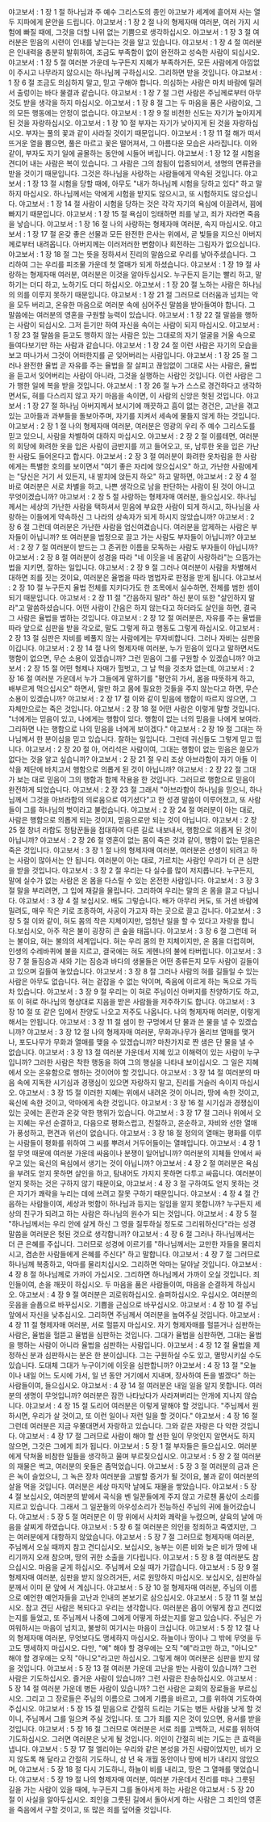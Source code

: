야고보서 : 1 장 1 절 하나님과 주 예수 그리스도의 종인 야고보가 세계에 흩어져 사는 열두 지파에게 문안을 드립니다.
야고보서 : 1 장 2 절 나의 형제자매 여러분, 여러 가지 시험에 빠질 때에, 그것을 더할 나위 없는 기쁨으로 생각하십시오.
야고보서 : 1 장 3 절 여러분은 믿음의 시련이 인내를 낳는다는 것을 알고 있습니다.
야고보서 : 1 장 4 절 여러분은 인내력을 충분히 발휘하여, 조금도 부족함이 없이 완전하고 성숙한 사람이 되십시오.
야고보서 : 1 장 5 절 여러분 가운데 누구든지 지혜가 부족하거든, 모든 사람에게 아낌없이 주시고 나무라지 않으시는 하나님께 구하십시오. 그리하면 받을 것입니다.
야고보서 : 1 장 6 절 조금도 의심하지 말고, 믿고 구해야 합니다. 의심하는 사람은 마치 바람에 밀려서 출렁이는 바다 물결과 같습니다.
야고보서 : 1 장 7 절 그런 사람은 주님께로부터 아무것도 받을 생각을 하지 마십시오.
야고보서 : 1 장 8 절 그는 두 마음을 품은 사람이요, 그의 모든 행동에는 안정이 없습니다.
야고보서 : 1 장 9 절 비천한 신도는 자기가 높아지게 된 것을 자랑하십시오.
야고보서 : 1 장 10 절 부자는 자기가 낮아지게 된 것을 자랑하십시오. 부자는 풀의 꽃과 같이 사라질 것이기 때문입니다.
야고보서 : 1 장 11 절 해가 떠서 뜨거운 열을 뿜으면, 풀은 마르고 꽃은 떨어져서, 그 아름다운 모습은 사라집니다. 이와 같이, 부자도 자기 일에 골몰하는 동안에 시들어 버립니다.
야고보서 : 1 장 12 절 시험을 견디어 내는 사람은 복이 있습니다. 그 사람은 그의 참됨이 입증되어서, 생명의 면류관을 받을 것이기 때문입니다. 그것은 하나님을 사랑하는 사람들에게 약속된 것입니다.
야고보서 : 1 장 13 절 시험을 당할 때에, 아무도 "내가 하나님께 시험을 당하고 있다" 하고 말하지 마십시오. 하나님께서는 악에게 시험을 받지도 않으시고, 또 시험하지도 않으십니다.
야고보서 : 1 장 14 절 사람이 시험을 당하는 것은 각각 자기의 욕심에 이끌려서, 꾐에 빠지기 때문입니다.
야고보서 : 1 장 15 절 욕심이 잉태하면 죄를 낳고, 죄가 자라면 죽음을 낳습니다.
야고보서 : 1 장 16 절 나의 사랑하는 형제자매 여러분, 속지 마십시오.
야고보서 : 1 장 17 절 온갖 좋은 선물과 모든 완전한 은사는 위에서, 곧 빛들을 지으신 아버지께로부터 내려옵니다. 아버지께는 이러저러한 변함이나 회전하는 그림자가 없으십니다.
야고보서 : 1 장 18 절 그는 뜻을 정하셔서 진리의 말씀으로 우리를 낳아주셨습니다. 그리하여 그는 우리를 피조물 가운데 첫 열매가 되게 하셨습니다.
야고보서 : 1 장 19 절 사랑하는 형제자매 여러분, 여러분은 이것을 알아두십시오. 누구든지 듣기는 빨리 하고, 말하기는 더디 하고, 노하기도 더디 하십시오.
야고보서 : 1 장 20 절 노하는 사람은 하나님의 의를 이루지 못하기 때문입니다.
야고보서 : 1 장 21 절 그러므로 더러움과 넘치는 악을 모두 버리고, 온유한 마음으로 여러분 속에 심어주신 말씀을 받아들여야 합니다. 그 말씀에는 여러분의 영혼을 구원할 능력이 있습니다.
야고보서 : 1 장 22 절 말씀을 행하는 사람이 되십시오. 그저 듣기만 하여 자신을 속이는 사람이 되지 마십시오.
야고보서 : 1 장 23 절 말씀을 듣고도 행하지 않는 사람은 있는 그대로의 자기 얼굴을 거울 속으로 들여다보기만 하는 사람과 같습니다.
야고보서 : 1 장 24 절 이런 사람은 자기의 모습을 보고 떠나가서 그것이 어떠한지를 곧 잊어버리는 사람입니다.
야고보서 : 1 장 25 절 그러나 완전한 율법 곧 자유를 주는 율법을 잘 살피고 끊임없이 그대로 사는 사람은, 율법을 듣고서 잊어버리는 사람이 아니라, 그것을 실행하는 사람인 것입니다. 이런 사람은 그가 행한 일에 복을 받을 것입니다.
야고보서 : 1 장 26 절 누가 스스로 경건하다고 생각하면서도, 혀를 다스리지 않고 자기 마음을 속이면, 이 사람의 신앙은 헛된 것입니다.
야고보서 : 1 장 27 절 하나님 아버지께서 보시기에 깨끗하고 흠이 없는 경건은, 고난을 겪고 있는 고아들과 과부들을 돌보아주며, 자기를 지켜서 세속에 물들지 않게 하는 것입니다.
야고보서 : 2 장 1 절 나의 형제자매 여러분, 여러분은 영광의 우리 주 예수 그리스도를 믿고 있으니, 사람을 차별하여 대하지 마십시오.
야고보서 : 2 장 2 절 이를테면, 여러분의 회당에 화려한 옷을 입은 사람이 금반지를 끼고 들어오고, 또, 남루한 옷을 입은 가난한 사람도 들어온다고 합시다.
야고보서 : 2 장 3 절 여러분이 화려한 옷차림을 한 사람에게는 특별한 호의를 보이면서 "여기 좋은 자리에 앉으십시오" 하고, 가난한 사람에게는 "당신은 거기 서 있든지, 내 발치에 앉든지 하오" 하고 말하면,
야고보서 : 2 장 4 절 바로 여러분은 서로 차별을 하고, 나쁜 생각으로 남을 판단하는 사람이 된 것이 아니고 무엇이겠습니까?
야고보서 : 2 장 5 절 사랑하는 형제자매 여러분, 들으십시오. 하나님께서는 세상의 가난한 사람을 택하셔서 믿음에 부요한 사람이 되게 하시고, 하나님을 사랑하는 이들에게 약속하신 그 나라의 상속자가 되게 하시지 않았습니까?
야고보서 : 2 장 6 절 그런데 여러분은 가난한 사람을 업신여겼습니다. 여러분을 압제하는 사람은 부자들이 아닙니까? 또 여러분을 법정으로 끌고 가는 사람도 부자들이 아닙니까?
야고보서 : 2 장 7 절 여러분이 받드는 그 존귀한 이름을 모독하는 사람도 부자들이 아닙니까?
야고보서 : 2 장 8 절 여러분이 성경을 따라 "네 이웃을 네 몸같이 사랑하라"는 으뜸가는 법을 지키면, 잘하는 일입니다.
야고보서 : 2 장 9 절 그러나 여러분이 사람을 차별해서 대하면 죄를 짓는 것이요, 여러분은 율법을 따라 범법자로 판정을 받게 됩니다.
야고보서 : 2 장 10 절 누구든지 율법 전체를 지키다가도 한 조목에서 실수하면, 전체를 범한 셈이 되기 때문입니다.
야고보서 : 2 장 11 절 "간음하지 말라" 하신 분이 또한 "살인하지 말라"고 말씀하셨습니다. 어떤 사람이 간음은 하지 않는다고 하더라도 살인을 하면, 결국 그 사람은 율법을 범하는 것입니다.
야고보서 : 2 장 12 절 여러분은, 자유를 주는 율법을 따라 앞으로 심판을 받을 각오로, 말도 그렇게 하고 행동도 그렇게 하십시오.
야고보서 : 2 장 13 절 심판은 자비를 베풀지 않는 사람에게는 무자비합니다. 그러나 자비는 심판을 이깁니다.
야고보서 : 2 장 14 절 나의 형제자매 여러분, 누가 믿음이 있다고 말하면서도 행함이 없으면, 무슨 소용이 있겠습니까? 그런 믿음이 그를 구원할 수 있겠습니까?
야고보서 : 2 장 15 절 어떤 형제나 자매가 헐벗고, 그 날 먹을 것조차 없는데,
야고보서 : 2 장 16 절 여러분 가운데서 누가 그들에게 말하기를 "평안히 가서, 몸을 따뜻하게 하고, 배부르게 먹으십시오" 하면서, 말만 하고 몸에 필요한 것들을 주지 않는다고 하면, 무슨 소용이 있겠습니까?
야고보서 : 2 장 17 절 이와 같이 믿음에 행함이 따르지 않으면, 그 자체만으로는 죽은 것입니다.
야고보서 : 2 장 18 절 어떤 사람은 이렇게 말할 것입니다. "너에게는 믿음이 있고, 나에게는 행함이 있다. 행함이 없는 너의 믿음을 나에게 보여라. 그리하면 나는 행함으로 나의 믿음을 너에게 보이겠다."
야고보서 : 2 장 19 절 그대는 하나님께서 한 분이심을 믿고 있습니다. 잘하는 일입니다. 그런데 귀신들도 그렇게 믿고 떱니다.
야고보서 : 2 장 20 절 아, 어리석은 사람이여, 그대는 행함이 없는 믿음은 쓸모가 없다는 것을 알고 싶습니까?
야고보서 : 2 장 21 절 우리 조상 아브라함이 자기 아들 이삭을 제단에 바치고서 행함으로 의롭게 된 것이 아닙니까?
야고보서 : 2 장 22 절 그대가 보는 대로 믿음이 그의 행함과 함께 작용을 한 것입니다. 그러므로 행함으로 믿음이 완전하게 되었습니다.
야고보서 : 2 장 23 절 그래서 "아브라함이 하나님을 믿으니, 하나님께서 그것을 아브라함의 의로움으로 여기셨다"고 한 성경 말씀이 이루어졌고, 또 사람들이 그를 하나님의 벗이라고 불렀습니다.
야고보서 : 2 장 24 절 여러분이 아는 대로, 사람은 행함으로 의롭게 되는 것이지, 믿음으로만 되는 것이 아닙니다.
야고보서 : 2 장 25 절 창녀 라합도 정탐꾼들을 접대하여 다른 길로 내보내서, 행함으로 의롭게 된 것이 아닙니까?
야고보서 : 2 장 26 절 영혼이 없는 몸이 죽은 것과 같이, 행함이 없는 믿음은 죽은 것입니다.
야고보서 : 3 장 1 절 나의 형제자매 여러분, 여러분은 선생이 되려고 하는 사람이 많아서는 안 됩니다. 여러분이 아는 대로, 가르치는 사람인 우리가 더 큰 심판을 받을 것입니다.
야고보서 : 3 장 2 절 우리는 다 실수를 많이 저지릅니다. 누구든지, 말에 실수가 없는 사람은 온 몸을 다스릴 수 있는 온전한 사람입니다.
야고보서 : 3 장 3 절 말을 부리려면, 그 입에 재갈을 물립니다. 그리하여 우리는 말의 온 몸을 끌고 다닙니다.
야고보서 : 3 장 4 절 보십시오. 배도 그렇습니다. 배가 아무리 커도, 또 거센 바람에 밀려도, 매우 작은 키로 조종하여, 사공이 가고자 하는 곳으로 끌고 갑니다.
야고보서 : 3 장 5 절 이와 같이, 혀도 몸의 작은 지체이지만, 엄청난 일을 할 수 있다고 자랑을 합니다.보십시오, 아주 작은 불이 굉장히 큰 숲을 태웁니다.
야고보서 : 3 장 6 절 그런데 혀는 불이요, 혀는 불의의 세계입니다. 혀는 우리 몸의 한 지체이지만, 온 몸을 더럽히며, 인생의 수레바퀴에 불을 지르고, 결국에는 혀도 게헨나의 불에 타버립니다.
야고보서 : 3 장 7 절 들짐승과 새와 기는 짐승과 바다의 생물들은 어떤 종류든지 모두 사람이 길들이고 있으며 길들여 놓았습니다.
야고보서 : 3 장 8 절 그러나 사람의 혀를 길들일 수 있는 사람은 아무도 없습니다. 혀는 겉잡을 수 없는 악이며, 죽음에 이르게 하는 독으로 가득 차 있습니다.
야고보서 : 3 장 9 절 우리는 이 혀로 주님이신 아버지를 찬양하기도 하고, 또 이 혀로 하나님의 형상대로 지음을 받은 사람들을 저주하기도 합니다.
야고보서 : 3 장 10 절 또 같은 입에서 찬양도 나오고 저주도 나옵니다. 나의 형제자매 여러분, 이렇게 해서는 안됩니다.
야고보서 : 3 장 11 절 샘이 한 구멍에서 단 물과 쓴 물을 낼 수 있겠습니까?
야고보서 : 3 장 12 절 나의 형제자매 여러분, 무화과나무가 올리브 열매를 맺거나, 포도나무가 무화과 열매를 맺을 수 있겠습니까? 마찬가지로 짠 샘은 단 물을 낼 수 없습니다.
야고보서 : 3 장 13 절 여러분 가운데서 지혜 있고 이해력이 있는 사람이 누구입니까? 그러한 사람은 착한 행동을 하여 그의 행실을 나타내 보이십시오. 그 일은 지혜에서 오는 온유함으로 행하는 것이어야 할 것입니다.
야고보서 : 3 장 14 절 여러분의 마음 속에 지독한 시기심과 경쟁심이 있으면 자랑하지 말고, 진리를 거슬러 속이지 마십시오.
야고보서 : 3 장 15 절 이러한 지혜는 위에서 내려온 것이 아니라, 땅에 속한 것이고, 육신에 속한 것이고, 악마에게 속한 것입니다.
야고보서 : 3 장 16 절 시기심과 경쟁심이 있는 곳에는 혼란과 온갖 악한 행위가 있습니다.
야고보서 : 3 장 17 절 그러나 위에서 오는 지혜는 우선 순결하고, 다음으로 평화스럽고, 친절하고, 온순하고, 자비와 선한 열매가 풍성하고, 편견과 위선이 없습니다.
야고보서 : 3 장 18 절 정의의 열매는 평화를 이루는 사람들이 평화를 위하여 그 씨를 뿌려서 거두어들이는 열매입니다.
야고보서 : 4 장 1 절 무엇 때문에 여러분 가운데 싸움이나 분쟁이 일어납니까? 여러분의 지체들 안에서 싸우고 있는 육신의 욕심에서 생기는 것이 아닙니까?
야고보서 : 4 장 2 절 여러분은 욕심을 부려도 얻지 못하면 살인을 하고, 탐내어도 가지지 못하면 다투고 싸웁니다. 여러분이 얻지 못하는 것은 구하지 않기 때문이요,
야고보서 : 4 장 3 절 구하여도 얻지 못하는 것은 자기가 쾌락을 누리는 데에 쓰려고 잘못 구하기 때문입니다.
야고보서 : 4 장 4 절 간음하는 사람들이여, 세상과 벗함이 하나님과 등지는 일임을 알지 못합니까? 누구든지 세상의 친구가 되려고 하는 사람은 하나님의 원수가 되는 것입니다.
야고보서 : 4 장 5 절 "하나님께서는 우리 안에 살게 하신 그 영을 질투하실 정도로 그리워하신다"라는 성경 말씀을 여러분은 헛된 것으로 생각합니까?
야고보서 : 4 장 6 절 그러나 하나님께서는 더 큰 은혜를 주십니다. 그러므로 성경에 이르기를 "하나님께서는 교만한 자들을 물리치시고, 겸손한 사람들에게 은혜를 주신다" 하고 말합니다.
야고보서 : 4 장 7 절 그러므로 하나님께 복종하고, 악마를 물리치십시오. 그리하면 악마는 달아날 것입니다.
야고보서 : 4 장 8 절 하나님께로 가까이 가십시오. 그리하면 하나님께서 가까이 오실 것입니다. 죄인들이여, 손을 깨끗이 하십시오. 두 마음을 품은 사람들이여, 마음을 순결하게 하십시오.
야고보서 : 4 장 9 절 여러분은 괴로워하십시오. 슬퍼하십시오. 우십시오. 여러분의 웃음을 슬픔으로 바꾸십시오. 기쁨을 근심으로 바꾸십시오.
야고보서 : 4 장 10 절 주님 앞에서 자신을 낮추십시오. 그리하면 주님께서 여러분을 높여주실 것입니다.
야고보서 : 4 장 11 절 형제자매 여러분, 서로 헐뜯지 마십시오. 자기 형제자매를 헐뜯거나 심판하는 사람은, 율법을 헐뜯고 율법을 심판하는 것입니다. 그대가 율법을 심판하면, 그대는 율법을 행하는 사람이 아니라 율법을 심판하는 사람입니다.
야고보서 : 4 장 12 절 율법을 제정하신 분과 심판하시는 분은 한 분이십니다. 그는 구원하실 수도 있고, 멸망시키실 수도 있습니다. 도대체 그대가 누구이기에 이웃을 심판합니까?
야고보서 : 4 장 13 절 "오늘이나 내일 어느 도시에 가서, 일 년 동안 거기에서 지내며, 장사하여 돈을 벌겠다" 하는 사람들이여, 들으십시오.
야고보서 : 4 장 14 절 여러분은 내일 일을 알지 못합니다. 여러분의 생명이 무엇입니까? 여러분은 잠깐 나타났다가 사라져버리는 안개에 지나지 않습니다.
야고보서 : 4 장 15 절 도리어 여러분은 이렇게 말해야 할 것입니다. "주님께서 원하시면, 우리가 살 것이고, 또 이런 일이나 저런 일을 할 것이다."
야고보서 : 4 장 16 절 그런데 여러분은 지금 우쭐대면서 자랑하고 있습니다. 그와 같은 자랑은 다 악한 것입니다.
야고보서 : 4 장 17 절 그러므로 사람이 해야 할 선한 일이 무엇인지 알면서도 하지 않으면, 그것은 그에게 죄가 됩니다.
야고보서 : 5 장 1 절 부자들은 들으십시오. 여러분에게 닥쳐올 비참한 일들을 생각하고 울며 부르짖으십시오.
야고보서 : 5 장 2 절 여러분의 재물은 썩고, 여러분의 옷들은 좀먹었습니다.
야고보서 : 5 장 3 절 여러분의 금과 은은 녹이 슬었으니, 그 녹은 장차 여러분을 고발할 증거가 될 것이요, 불과 같이 여러분의 살을 먹을 것입니다. 여러분은 세상 마지막 날에도 재물을 쌓았습니다.
야고보서 : 5 장 4 절 보십시오, 여러분의 밭에서 곡식을 벤 일꾼들에게 주지 않고 가로챈 품삯이 소리를 지르고 있습니다. 그래서 그 일꾼들의 아우성소리가 전능하신 주님의 귀에 들어갔습니다.
야고보서 : 5 장 5 절 여러분은 이 땅 위에서 사치와 쾌락을 누렸으며, 살육의 날에 마음을 살찌게 하였습니다.
야고보서 : 5 장 6 절 여러분은 의인을 정죄하고 죽였지만, 그는 여러분에게 대항하지 않았습니다.
야고보서 : 5 장 7 절 그러므로 형제자매 여러분, 주님께서 오실 때까지 참고 견디십시오. 보십시오, 농부는 이른 비와 늦은 비가 땅에 내리기까지 오래 참으며, 땅의 귀한 소출을 기다립니다.
야고보서 : 5 장 8 절 여러분도 참으십시오. 마음을 굳게 하십시오. 주님께서 오실 때가 가깝습니다.
야고보서 : 5 장 9 절 형제자매 여러분, 심판을 받지 않으려거든, 서로 원망하지 마십시오. 보십시오, 심판하실 분께서 이미 문 앞에 서 계십니다.
야고보서 : 5 장 10 절 형제자매 여러분, 주님의 이름으로 예언한 예언자들을 고난과 인내의 본보기로 삼으십시오.
야고보서 : 5 장 11 절 보십시오. 참고 견딘 사람은 복되다고 우리는 생각합니다. 여러분은 욥이 어떻게 참고 견디었는지를 들었고, 또 주님께서 나중에 그에게 어떻게 하셨는지를 알고 있습니다. 주님은 가여워하시는 마음이 넘치고, 불쌍히 여기시는 마음이 크십니다.
야고보서 : 5 장 12 절 나의 형제자매 여러분, 무엇보다도 맹세하지 마십시오. 하늘이나 땅이나 그 밖에 무엇을 두고도 맹세하지 마십시오. 다만, "예" 해야 할 경우에는 오직 "예"라고만 하고, "아니오" 해야 할 경우에는 오직 "아니오"라고만 하십시오. 그렇게 해야 여러분은 심판을 받지 않을 것입니다.
야고보서 : 5 장 13 절 여러분 가운데 고난을 받는 사람이 있습니까? 그런 사람은 기도하십시오. 즐거운 사람이 있습니까? 그런 사람은 찬송하십시오.
야고보서 : 5 장 14 절 여러분 가운데 병든 사람이 있습니까? 그런 사람은 교회의 장로들을 부르십시오. 그리고 그 장로들은 주님의 이름으로 그에게 기름을 바르고, 그를 위하여 기도하여 주십시오.
야고보서 : 5 장 15 절 믿음으로 간절히 드리는 기도는 병든 사람을 낫게 할 것이니, 주님께서 그를 일으켜 주실 것입니다. 또 그가 죄를 지은 것이 있으면, 용서를 받을 것입니다.
야고보서 : 5 장 16 절 그러므로 여러분은 서로 죄를 고백하고, 서로를 위하여 기도하십시오. 그러면 여러분은 낫게 될 것입니다. 의인이 간절히 비는 기도는 큰 효력을 냅니다.
야고보서 : 5 장 17 절 엘리야는 우리와 같은 본성을 가진 사람이었지만, 비가 오지 않도록 해 달라고 간절히 기도하니, 삼 년 육 개월 동안이나 땅에 비가 내리지 않았으며,
야고보서 : 5 장 18 절 다시 기도하니, 하늘이 비를 내리고, 땅은 그 열매를 맺었습니다.
야고보서 : 5 장 19 절 나의 형제자매 여러분, 여러분 가운데서 진리를 떠나 그릇된 길을 가는 사람이 있을 때에, 누구든지 그를 돌아서게 하는 사람은
야고보서 : 5 장 20 절 이 사실을 알아두십시오. 죄인을 그릇된 길에서 돌아서게 하는 사람은 그 죄인의 영혼을 죽음에서 구할 것이고, 또 많은 죄를 덮어줄 것입니다.